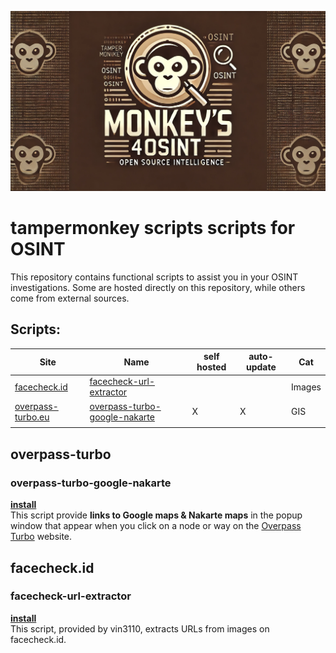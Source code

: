 ![Monkey's 4 OSINT](images/monkey-logo.png)

# tampermonkey scripts scripts for OSINT
This repository contains functional scripts to assist you in your OSINT investigations. Some are hosted directly on this repository, while others come from external sources.


## Scripts:

| Site | Name | self hosted | auto-update | Cat |
|------|------|-------------|-------------|-----|
| [facecheck.id](https://facecheck.id)              | [facecheck-url-extractor](#facecheck-url-extractor) |   |   | Images |
| [overpass-turbo.eu](https://overpass-turbo.eu)    | [overpass-turbo-google-nakarte](#overpass-turbo)    | X | X | GIS |
|                                                   |                                                     |   |   |      |




## overpass-turbo
### overpass-turbo-google-nakarte
**[install](https://raw.githubusercontent.com/markcla16/tampermonkey-scripts/main/tampermonkey-scripts/overpass-turbo-google-nakarte.user.js)**\
This script provide **links to Google maps & Nakarte maps** in the popup window that appear when you click on a node or way on the [Overpass Turbo](https://overpass-turbo.eu/) website.


## facecheck.id
### facecheck-url-extractor
**[install](https://github.com/vin3110/facecheck.id-results-extractor/raw/refs/heads/main/facecheck-url-extractor-desktop&mobile.user.js)**\
This script, provided by vin3110, extracts URLs from images on facecheck.id.

